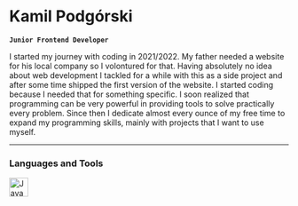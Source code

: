 # Kamil Podgórski

**`Junior Frontend Developer`**

I started my journey with coding in 2021/2022. My father needed a website for his local company so I volontured for that. Having absolutely no idea about web development I tackled for a while with this as a side project and after some time shipped the first version of the website. I started coding because I needed that for something specific. I soon realized that programming can be very powerful in providing tools to solve practically every problem. Since then I dedicate almost every ounce of my free time to expand my programming skills, mainly with projects that I want to use myself.

---

### Languages and Tools

<img aling="left" alt="JavaScript" width="34px" style="padding-right:10px" src="https://cdn.jsdelivr.net/gh/devicons/devicon/icons/javascript/javascript-original.svg">
